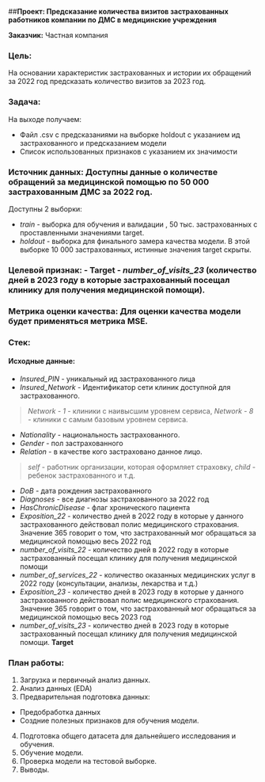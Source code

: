 ##**Проект: Предсказание количества визитов застрахованных работников компании по ДМС в медицинские учреждения**

**Заказчик:** Частная компания


### **Цель:**
На основании характеристик застрахованных и истории их обращений за 2022 год предсказать количество визитов за 2023 год.

### **Задача**:
На выходе получаем:
- Файл .csv с предсказаниями на выборке holdout с указанием ид застрахованного и предсказанием модели
- Список использованных признаков с указанием их значимости

### **Источник данных:** Доступны данные о количестве обращений за медицинской помощью по 50 000 застрахованным ДМС за 2022 год. 

Доступны 2 выборки:

- *train* - выборка для обучения и валидации , 50 тыс. застрахованных с проставленными значениями target.
- *holdout* - выборка для финального замера качества модели. В этой выборке 10 000 застрахованных, истинные значения target скрыты.

### **Целевой признак:** - **Target** - *number_of_visits_23* (количество дней в 2023 году в которые застрахованный посещал клинику для получения медицинской помощи).

### **Метрика оценки качества:** Для оценки качества модели будет применяться метрика MSE.

### **Стек:** 

#### **Исходные данные:**
- *Insured_PIN* - уникальный ид застрахованного лица
- *Insured_Network* - Идентификатор сети клиник доступной для застрахованного.
 >*Network - 1* - клиники с наивысшим уровнем сервиса, *Network - 8* - клиники с самым базовым уровнем сервиса.
- *Nationality* - национальность застрахованного.
- *Gender* - пол застрахованного
- *Relation* - в качестве кого застраховано данное лицо.
 >*self* - работник организации, которая оформляет страховку, *child* - ребенок застрахованного и т.д.
- *DoB* - дата рождения застрахованного
- *Diagnoses* - все диагнозы застрахованного за 2022 год
- *HasChronicDisease* - флаг хронического пациента
- *Exposition_22* - количество дней в 2022 году в которые у данного застрахованного действовал полис медицинского страхования. Значение 365 говорит о том, что застрахованный мог обращаться за медицинской помощью весь 2022 год
- *number_of_visits_22* - количество дней в 2022 году в которые застрахованный посещал клинику для получения медицинской помощи
- *number_of_services_22* - количество оказанных медицинских услуг в 2022 году (консультации, анализы, лекарства и т.д.)
- *Exposition_23* - количество дней в 2023 году в которые у данного застрахованного действовал полис медицинского страхования. Значение 365 говорит о том, что застрахованный мог обращаться за медицинской помощью весь 2023 год
- *number_of_visits_23* - количество дней в 2023 году в которые застрахованный посещал клинику для получения медицинской помощи. **Target**

### **План работы:**
1. Загрузка и первичный анализ данных.
2. Анализ данных (EDA)
3. Предварительная подготовка данных:
 - Предобработка данных
 - Cоздние полезных признаков для обучения модели.
4. Подготовка общего датасета для дальнейшего исследования и обучения.
5. Обучение модели.
6. Проверка модели на тестовой выборке.
7. Выводы.